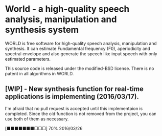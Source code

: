 # World - a high-quality speech analysis, manipulation and synthesis system

WORLD is free software for high-quality speech analysis, manipulation and synthesis.
It can estimate Fundamental frequency (F0), aperiodicity and spectral envelope
and also generate the speech like input speech with only estimated parameters.

This source code is released under the modified-BSD license.
There is no patent in all algorithms in WORLD.

## [WIP] - New synthesis function for real-time applications is implementing (2016/03/17).

I'm afraid that no pull request is accepted until this implementaion is completed.
Since the old function is not removed from the project, you can use both of them as necessary.

[■■■■■■■□□□] 70% 2016/03/26
